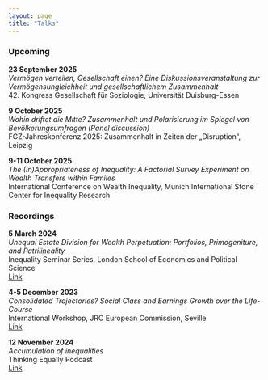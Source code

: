 ```yaml
---
layout: page
title: "Talks"
---
```


### Upcoming

**23 September 2025** <br>
*Vermögen verteilen, Gesellschaft einen? Eine Diskussionsveranstaltung zur Vermögensungleichheit und gesellschaftlichem Zusammenhalt* <br> 42. Kongress Gesellschaft für Soziologie, Universität Duisburg-Essen <br>

**9 October 2025** <br>
*Wohin driftet die Mitte? Zusammenhalt und Polarisierung im Spiegel von Bevölkerungsumfragen (Panel discussion)* <br> FGZ-Jahreskonferenz 2025: Zusammenhalt in Zeiten der „Disruption“, Leipzig <br>

**9-11 October 2025** <br>
*The (In)Appropriateness of Inequality: A Factorial Survey Experiment on Wealth Transfers within Familes* <br> International Conference on Wealth Inequality, Munich International Stone Center for Inequality Research <br>


### Recordings

**5 March 2024** <br>
*Unequal Estate Division for Wealth Perpetuation: Portfolios, Primogeniture, and Patrilineality* <br>
Inequality Seminar Series, London School of Economics and Political Science <br> [Link](https://www.youtube.com/watch?v=jg6wQqTk2qI) <br>

**4-5 December 2023** <br>
*Consolidated Trajectories? Social Class and Earnings Growth over the Life-Course* <br>
International Workshop, JRC European Commission, Seville <br> [Link](https://joint-research-centre.ec.europa.eu/digclass/digclass-international-workshop-social-class-analysis-digital-age-new-approaches-and-perspectives-2023-12-04_en) <br>

**12 November 2024** <br>
*Accumulation of inequalities* <br>
Thinking Equally Podcast <br> [Link](https://www.youtube.com/watch?v=bpQSjn-h3u0) <br>
